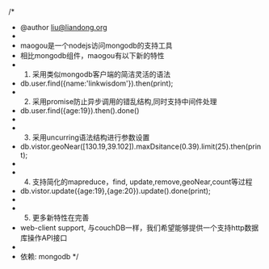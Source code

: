 /*
 * @author liu@liandong.org
 * 
 * maogou是一个nodejs访问mongodb的支持工具
 * 相比mongodb组件，maogou有以下新的特性
 * 1. 采用类似mongodb客户端的简洁灵活的语法
 *    db.user.find({name:'linkwisdom'}).then(print);
 * 2. 采用promise防止异步调用的错乱结构,同时支持中间件处理
 *    db.user.find({age:19}).then().done()
 * 
 * 3. 采用uncurring语法结构进行参数设置
 *    db.vistor.geoNear([130.19,39.102]).maxDsitance(0.39).limit(25).then(print);
 * 
 * 4. 支持简化的mapreduce，find, update,remove,geoNear,count等过程
 *    db.vistor.update({age:19},{age:20}).update().done(print);
 * 
 * 5. 更多新特性在完善
 *    web-client support, 与couchDB一样，我们希望能够提供一个支持http数据库操作API接口
 *    
 * 依赖: mongodb
 */

